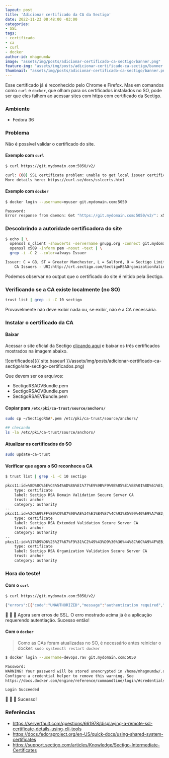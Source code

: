 ```yaml
---
layout: post
title: 'Adicionar certificado da CA da Sectigo'
date: 2022-11-23 08:48:00 -03:00
categories:
- SSL
tags:
- certificado
- ca
- curl
- docker
author-id: mhagnumdw
image: "assets/img/posts/adicionar-certificado-ca-sectigo/banner.png"
feature-img: "assets/img/posts/adicionar-certificado-ca-sectigo/banner.png"
thumbnail: "assets/img/posts/adicionar-certificado-ca-sectigo/banner.png"
---
```


Esse certificado já é reconhecido pelo Chrome e Firefox. Mas em comandos como `curl` e `docker`, que olham para os certificados instalados no SO, pode ser que eles falhem ao acessar sites com https com certificado da Sectigo.

<!--more-->

### Ambiente

- Fedora 36

### Problema

Não é possível validar o certificado do site.

#### Exemplo com `curl`

```bash
$ curl https://git.mydomain.com:5050/v2/

curl: (60) SSL certificate problem: unable to get local issuer certificate
More details here: https://curl.se/docs/sslcerts.html
```

#### Exemplo com `docker`

```bash
$ docker login --username=myuser git.mydomain.com:5050

Password:
Error response from daemon: Get "https://git.mydomain.com:5050/v2/": x509: certificate signed by unknown authority
```

### Descobrindo a autoridade certificadora do site

```bash
$ echo | \
  openssl s_client -showcerts -servername gnupg.org -connect git.mydomain.com:5050 2>/dev/null | \
  openssl x509 -inform pem -noout -text | \
  grep -i -C 2 --color=always Issuer

Issuer: C = GB, ST = Greater Manchester, L = Salford, O = Sectigo Limited, CN = Sectigo RSA Organization Validation Secure Server CA
    CA Issuers - URI:http://crt.sectigo.com/SectigoRSAOrganizationValidationSecureServerCA.crt
```

Podemos observar no output que o certificado do site é mitido pela Sectigo.

### Verificando se a CA existe localmente (no SO)

```bash
trust list | grep -i -C 10 sectigo
```

Provavelmente não deve exibir nada ou, se exibir, não é a CA necessária.

### Instalar o certificado da CA

#### Baixar

Acessar o site oficial da Sectigo [clicando aqui](https://support.sectigo.com/articles/Knowledge/Sectigo-Intermediate-Certificates) e baixar os três certificados mostrados na imagem abaixo.

![certificados]({{ site.baseurl }}/assets/img/posts/adicionar-certificado-ca-sectigo/site-sectigo-certificados.png)

Que devem ser os arquivos:

- SectigoRSADVBundle.pem
- SectigoRSAOVBundle.pem
- SectigoRSAEVBundle.pem

#### Copiar para `/etc/pki/ca-trust/source/anchors/`

```bash
sudo cp ~/SectigoRSA*.pem /etc/pki/ca-trust/source/anchors/

## checando
ls -la /etc/pki/ca-trust/source/anchors/
```

#### Atualizar os certificados do SO

```bash
sudo update-ca-trust
```

#### Verificar que agora o SO reconhece a CA

```bash
$ trust list | grep -i -C 10 sectigo

pkcs11:id=%8D%8C%5E%C4%54%AD%8A%E1%77%E9%9B%F9%9B%05%E1%B8%01%8D%61%E1;type=cert
    type: certificate
    label: Sectigo RSA Domain Validation Secure Server CA
    trust: anchor
    category: authority
--
pkcs11:id=%2C%69%FF%80%C9%87%90%AE%34%E1%B4%E7%4C%93%85%99%40%E9%A7%B2;type=cert
    type: certificate
    label: Sectigo RSA Extended Validation Secure Server CA
    trust: anchor
    category: authority
--
pkcs11:id=%17%D9%D6%25%27%67%F9%31%C2%49%43%D9%30%36%44%8C%6C%A9%4F%EB;type=cert
    type: certificate
    label: Sectigo RSA Organization Validation Secure Server CA
    trust: anchor
    category: authority
```

### Hora do teste!

#### Com o `curl`

```bash
$ curl https://git.mydomain.com:5050/v2/

{"errors":[{"code":"UNAUTHORIZED","message":"authentication required","detail":null}]}
```

🎉 🎉 🎉 Agora sem erros de SSL. O erro mostrado acima já é a aplicação requerendo autentiação. Sucesso então!

#### Com o `docker`

> Como as CAs foram atualizadas no SO, é necessário antes reiniciar o docker: `sudo systemctl restart docker`

```bash
$ docker login --username=devops.rav git.mydomain.com:5050

Password:
WARNING! Your password will be stored unencrypted in /home/mhagnumdw/.docker/config.json.
Configure a credential helper to remove this warning. See
https://docs.docker.com/engine/reference/commandline/login/#credentials-store

Login Succeeded
```

🎉 🎉 🎉 Sucesso!

### Referências

- <https://serverfault.com/questions/661978/displaying-a-remote-ssl-certificate-details-using-cli-tools>
- <https://docs.fedoraproject.org/en-US/quick-docs/using-shared-system-certificates>
- <https://support.sectigo.com/articles/Knowledge/Sectigo-Intermediate-Certificates>
